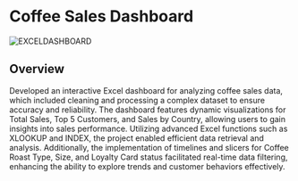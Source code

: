 # Coffee Sales Dashboard

![EXCELDASHBOARD](https://github.com/user-attachments/assets/1acb9f1b-ab84-4e04-a4dc-59fb07f75bf1)

## Overview

Developed an interactive Excel dashboard for analyzing coffee sales data, which included cleaning and processing a complex dataset to ensure accuracy and reliability. The dashboard features dynamic visualizations for Total Sales, Top 5 Customers, and Sales by Country, allowing users to gain insights into sales performance. Utilizing advanced Excel functions such as XLOOKUP and INDEX, the project enabled efficient data retrieval and analysis. Additionally, the implementation of timelines and slicers for Coffee Roast Type, Size, and Loyalty Card status facilitated real-time data filtering, enhancing the ability to explore trends and customer behaviors effectively.
